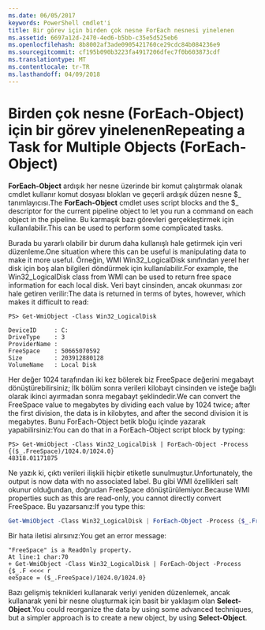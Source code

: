 ```yaml
---
ms.date: 06/05/2017
keywords: PowerShell cmdlet'i
title: Bir görev için birden çok nesne ForEach nesnesi yinelenen
ms.assetid: 6697a12d-2470-4ed6-b5bb-c35e5d525eb6
ms.openlocfilehash: 8b8002af3ade0905421760ce29cdc84b084236e9
ms.sourcegitcommit: cf195b090b3223fa4917206dfec7f0b603873cdf
ms.translationtype: MT
ms.contentlocale: tr-TR
ms.lasthandoff: 04/09/2018
---
```

# <a name="repeating-a-task-for-multiple-objects-foreach-object"></a><span data-ttu-id="b902c-103">Birden çok nesne (ForEach-Object) için bir görev yinelenen</span><span class="sxs-lookup"><span data-stu-id="b902c-103">Repeating a Task for Multiple Objects (ForEach-Object)</span></span>

<span data-ttu-id="b902c-104">**ForEach-Object** ardışık her nesne üzerinde bir komut çalıştırmak olanak cmdlet kullanır komut dosyası blokları ve geçerli ardışık düzen nesne $_ tanımlayıcısı.</span><span class="sxs-lookup"><span data-stu-id="b902c-104">The **ForEach-Object** cmdlet uses script blocks and the $_ descriptor for the current pipeline object to let you run a command on each object in the pipeline.</span></span> <span data-ttu-id="b902c-105">Bu karmaşık bazı görevleri gerçekleştirmek için kullanılabilir.</span><span class="sxs-lookup"><span data-stu-id="b902c-105">This can be used to perform some complicated tasks.</span></span>

<span data-ttu-id="b902c-106">Burada bu yararlı olabilir bir durum daha kullanışlı hale getirmek için veri düzenleme.</span><span class="sxs-lookup"><span data-stu-id="b902c-106">One situation where this can be useful is manipulating data to make it more useful.</span></span> <span data-ttu-id="b902c-107">Örneğin, WMI Win32_LogicalDisk sınıfından yerel her disk için boş alan bilgileri döndürmek için kullanılabilir.</span><span class="sxs-lookup"><span data-stu-id="b902c-107">For example, the Win32_LogicalDisk class from WMI can be used to return free space information for each local disk.</span></span> <span data-ttu-id="b902c-108">Veri bayt cinsinden, ancak okunması zor hale getiren verilir:</span><span class="sxs-lookup"><span data-stu-id="b902c-108">The data is returned in terms of bytes, however, which makes it difficult to read:</span></span>

```
PS> Get-WmiObject -Class Win32_LogicalDisk

DeviceID     : C:
DriveType    : 3
ProviderName :
FreeSpace    : 50665070592
Size         : 203912880128
VolumeName   : Local Disk
```

<span data-ttu-id="b902c-109">Her değer 1024 tarafından iki kez bölerek biz FreeSpace değerini megabayt dönüştürebilirsiniz; İlk bölüm sonra verileri kilobayt cinsinden ve isteğe bağlı olarak ikinci ayırmadan sonra megabayt şeklindedir.</span><span class="sxs-lookup"><span data-stu-id="b902c-109">We can convert the FreeSpace value to megabytes by dividing each value by 1024 twice; after the first division, the data is in kilobytes, and after the second division it is megabytes.</span></span> <span data-ttu-id="b902c-110">Bunu ForEach-Object betik bloğu içinde yazarak yapabilirsiniz:</span><span class="sxs-lookup"><span data-stu-id="b902c-110">You can do that in a ForEach-Object script block by typing:</span></span>

```
PS> Get-WmiObject -Class Win32_LogicalDisk | ForEach-Object -Process {($_.FreeSpace)/1024.0/1024.0}
48318.01171875
```

<span data-ttu-id="b902c-111">Ne yazık ki, çıktı verileri ilişkili hiçbir etiketle sunulmuştur.</span><span class="sxs-lookup"><span data-stu-id="b902c-111">Unfortunately, the output is now data with no associated label.</span></span> <span data-ttu-id="b902c-112">Bu gibi WMI özellikleri salt okunur olduğundan, doğrudan FreeSpace dönüştürülemiyor.</span><span class="sxs-lookup"><span data-stu-id="b902c-112">Because WMI properties such as this are read-only, you cannot directly convert FreeSpace.</span></span> <span data-ttu-id="b902c-113">Bu yazarsanız:</span><span class="sxs-lookup"><span data-stu-id="b902c-113">If you type this:</span></span>

```powershell
Get-WmiObject -Class Win32_LogicalDisk | ForEach-Object -Process {$_.FreeSpace = ($_.FreeSpace)/1024.0/1024.0}
```

<span data-ttu-id="b902c-114">Bir hata iletisi alırsınız:</span><span class="sxs-lookup"><span data-stu-id="b902c-114">You get an error message:</span></span>

```output
"FreeSpace" is a ReadOnly property.
At line:1 char:70
+ Get-WmiObject -Class Win32_LogicalDisk | ForEach-Object -Process {$_.F <<<< r
eeSpace = ($_.FreeSpace)/1024.0/1024.0}
```

<span data-ttu-id="b902c-115">Bazı gelişmiş teknikleri kullanarak veriyi yeniden düzenlemek, ancak kullanarak yeni bir nesne oluşturmak için basit bir yaklaşım olan **Select-Object**.</span><span class="sxs-lookup"><span data-stu-id="b902c-115">You could reorganize the data by using some advanced techniques, but a simpler approach is to create a new object, by using **Select-Object**.</span></span>